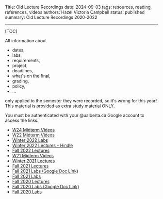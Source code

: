 Title: Old Lecture Recordings
date: 2024-09-03
tags: resources, reading, references, videos
authors: Hazel Victoria Campbell
status: published
summary: Old Lecture Recordings 2020-2022

----

[TOC]

<aside class="warning" role="paragraph">
All information about 
<ul>
    <li>dates,</li>
    <li>labs,</li>
    <li>requirements,</li>
    <li>project,</li>
    <li>deadlines,</li>
    <li>what's on the final,</li>
    <li>grading,</li>
    <li>policy,</li>
    <li>...</li>
</ul>
only applied to the semester they were recorded, so it's wrong for this year!
This material is provided as extra study material ONLY.
</aside>

You must be authenticated with your @ualberta.ca Google account to access the links.

* [W24 Midterm Videos](https://ualberta.yuja.com/V/PlayList?node=7070384&a=1729555872)
* [W22 Midterm Videos](https://ualberta.yuja.com/V/PlayList?node=5979298&a=1449554772)
* [Winter 2022 Labs](https://drive.google.com/drive/folders/109xOY3KrpAWL65nvRynCtqtVFxBS1OYD?usp=sharing)
* [Winter 2022 Lectures - Hindle](https://ualberta.yuja.com/V/PlayList?node=5978106&a=145710921)
* [Fall 2022 Lectures](https://docs.google.com/document/d/1isx26hd_oihDgiauv_IyfuRRsN6qMJ5IJpoxVoa8Vdk/edit?usp=sharing)
* [W21 Midterm Videos](https://ualberta.yuja.com/V/PlayList?node=5979329&a=835411974)
* [Winter 2021 Lectures](https://ualberta.yuja.com/V/PlayList?node=5978106&a=145710921)
* [Fall 2021 Lectures](https://docs.google.com/document/d/1pff1pFhtF-H2EmY4V0azfTN0E81ESHAuNsVaJMuGgSw/edit?usp=sharing)
* [Fall 2021 Labs (Google Doc Link)](https://docs.google.com/document/d/1rr7ptZtb7CiAOOjajyq_VTNXxF9ty5W81YaGcPyVL2s/edit?usp=sharing)
* [Fall 2021 Labs]({filename}../archive/fall_lab_recordings_2021.md)
* [Fall 2020 Lectures](https://docs.google.com/document/d/1wjBVtsqbt48LU0ddDTcRaRBUNE-j4PHutx8z7AMBQ_k/edit?usp=sharing)
* [Fall 2020 Labs (Google Doc Link)](https://docs.google.com/document/d/1Oqy_YPqsctJzYU9kLt0GamkoMiqJ5_si-ZS-6us9SCM/edit?usp=sharing)
* [Fall 2020 Labs]({filename}../archive/fall_lab_recordings_2020.md)
